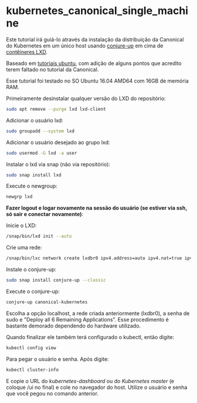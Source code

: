 # kubernetes_canonical_single_machine

Este tutorial irá guiá-lo através da instalação da distribuição da Canonical do Kubernetes em um único host usando [conjure-up](https://conjure-up.io/) em cima de [contêineres LXD](https://linuxcontainers.org/).

Baseado em [tutoriais ubuntu](https://tutorials.ubuntu.com/tutorial/install-kubernetes-with-conjure-up?backURL=%2F&_ga=2.107852226.1958800830.1510430718-2088419650.1510430718#0), com adição de alguns pontos que acredito terem faltado no tutorial da Canonical.

Esse tutorial foi testado no SO Ubuntu 16.04 AMD64 com 16GB de memória RAM.

Primeiramente desinstalar qualquer versão do LXD do repositório:
```sh
sudo apt remove --purge lxd lxd-client
```

Adicionar o usuário lxd:
```sh
sudo groupadd --system lxd
```

Adicionar o usuário desejado ao grupo lxd:
```sh
sudo usermod -G lxd -a user
```

Instalar o lxd via snap (não via repositório):  
```sh
sudo snap install lxd
```

Execute o newgroup:
```sh
newgrp lxd
```

**Fazer logout e logar novamente na sessão do usuário (se estiver via ssh, só sair e conectar novamente)**:

Inicie o LXD:
```sh
/snap/bin/lxd init --auto
```

Crie uma rede:
```sh
/snap/bin/lxc network create lxdbr0 ipv4.address=auto ipv4.nat=true ipv6.address=none ipv6.nat=false
```

Instale o conjure-up:
```sh
sudo snap install conjure-up --classic
```

Execute o conjure-up:
```sh
conjure-up canonical-kubernetes
```

Escolha a opção localhost, a rede criada anteriormente (lxdbr0), a senha de sudo e "Deploy all 6 Remaining Applications".
Esse procedimento é bastante demorado dependendo do hardware utilizado.

 Quando finalizar ele também terá configurado o kubectl, então digite:
 ```sh
kubectl config view
```
Para pegar o usuário e senha. Após digite: 
 
 ```sh
kubectl cluster-info
```
E copie o URL do _kubernetes-dashboard_ ou do _Kubernetes master_ (e coloque /ui no final) e cole no navegador do host. Utilize o usuário e senha que você pegou no comando anterior. 
